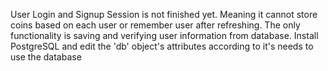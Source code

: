 User Login and Signup Session is not finished yet. Meaning it cannot store coins based on each user or remember user after refreshing. The only functionality is saving and verifying user information from database.
Install PostgreSQL and edit the 'db' object's attributes according to it's needs to use the database
